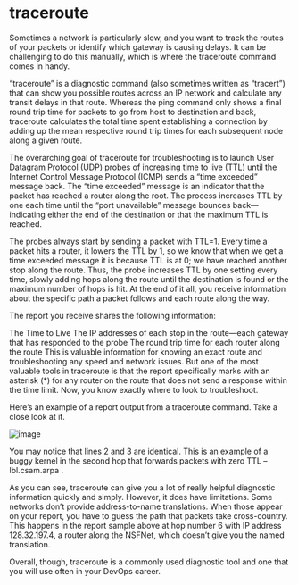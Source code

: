 # traceroute
Sometimes a network is particularly slow, and you want to track the routes of your packets or identify which gateway is causing delays. 
It can be challenging to do this manually, which is where the traceroute command comes in handy.

“traceroute” is a diagnostic command (also sometimes written as “tracert”) that can show you possible routes across an IP network and calculate any transit delays in that route. 
Whereas the ping command only shows a final round trip time for packets to go from host to destination and back, traceroute calculates the total time spent establishing a connection by adding up the mean respective round trip times for each subsequent node along a given route.

The overarching goal of traceroute for troubleshooting is to launch User Datagram Protocol (UDP) probes of increasing time to live (TTL) until the Internet Control Message Protocol (ICMP) sends a “time exceeded” message back. 
The “time exceeded” message is an indicator that the packet has reached a router along the root. The process increases TTL by one each time until the “port unavailable” message bounces back—indicating either the end of the destination or that the maximum TTL is reached.

The probes always start by sending a packet with TTL=1. Every time a packet hits a router, it lowers the TTL by 1, so we know that when we get a time exceeded message it is because TTL is at 0; we have reached another stop along the route. 
Thus, the probe increases TTL by one setting every time, slowly adding hops along the route until the destination is found or the maximum number of hops is hit. At the end of it all, you receive information about the specific path a packet follows and each route along the way.

The report you receive shares the following information:

The Time to Live
The IP addresses of each stop in the route—each gateway that has responded to the probe
The round trip time for each router along the route
This is valuable information for knowing an exact route and troubleshooting any speed and network issues. 
But one of the most valuable tools in traceroute is that the report specifically marks with an asterisk (*) for any router on the route that does not send a response within the time limit. 
Now, you know exactly where to look to troubleshoot.

Here’s an example of a report output from a traceroute command. Take a close look at it.

![image](https://github.com/AmalSunny992/networkingconcepts/assets/169422802/20f87ab9-c308-4333-977b-3178bb62b27e)

You may notice that lines 2 and 3 are identical. 
This is an example of a buggy kernel in the second hop that forwards packets with zero TTL – lbl.csam.arpa .

As you can see, traceroute can give you a lot of really helpful diagnostic information quickly and simply. 
However, it does have limitations. Some networks don’t provide address-to-name translations. 
When those appear on your report, you have to guess the path that packets take cross-country. This happens in the report sample above at hop number 6 with IP address 128.32.197.4, a router along the NSFNet, which doesn’t give you the named translation.

Overall, though, traceroute is a commonly used diagnostic tool and one that you will use often in your DevOps career.
